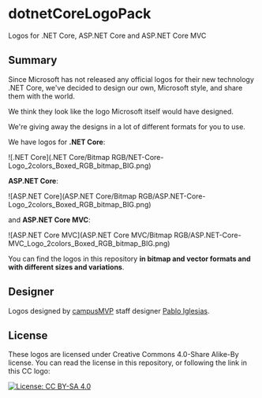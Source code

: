 # dotnetCoreLogoPack
Logos for .NET Core, ASP.NET Core and ASP.NET Core MVC

## Summary

Since Microsoft has not released any official logos for their new technology .NET Core, we've decided to design our own, Microsoft style, and share them with the world.

We think they look like the logo Microsoft itself would have designed.

We're giving away the designs in a lot of different formats for you to use.

We have logos for **.NET Core**:

![.NET Core](.NET Core/Bitmap RGB/NET-Core-Logo_2colors_Boxed_RGB_bitmap_BIG.png)

**ASP.NET Core**:

![ASP.NET Core](ASP.NET Core/Bitmap RGB/ASP.NET-Core-Logo_2colors_Boxed_RGB_bitmap_BIG.png)

and **ASP.NET Core MVC**:

![ASP.NET Core MVC](ASP.NET Core MVC/Bitmap RGB/ASP.NET-Core-MVC_Logo_2colors_Boxed_RGB_bitmap_BIG.png)

You can find the logos in this repository **in bitmap and vector formats and with different sizes and variations**.

## Designer
Logos designed by [campusMVP](http://www.campusmvp.es) staff designer [Pablo Iglesias](https://twitter.com/piglesias).

## License
These logos are licensed under Creative Commons 4.0-Share Alike-By license. You can read the license in this repository, or following the link in this CC logo:

[![License: CC BY-SA 4.0](https://licensebuttons.net/l/by-sa/4.0/80x15.png)](http://creativecommons.org/licenses/by-sa/4.0/)